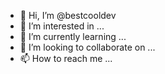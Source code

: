 - 👋 Hi, I’m @bestcooldev
- 👀 I’m interested in ...
- 🌱 I’m currently learning ...
- 💞️ I’m looking to collaborate on ...
- 📫 How to reach me ...

<!---
bestcooldev/bestcooldev is a ✨ special ✨ repository because its `README.md` (this file) appears on your GitHub profile.
You can click the Preview link to take a look at your changes.
--->
